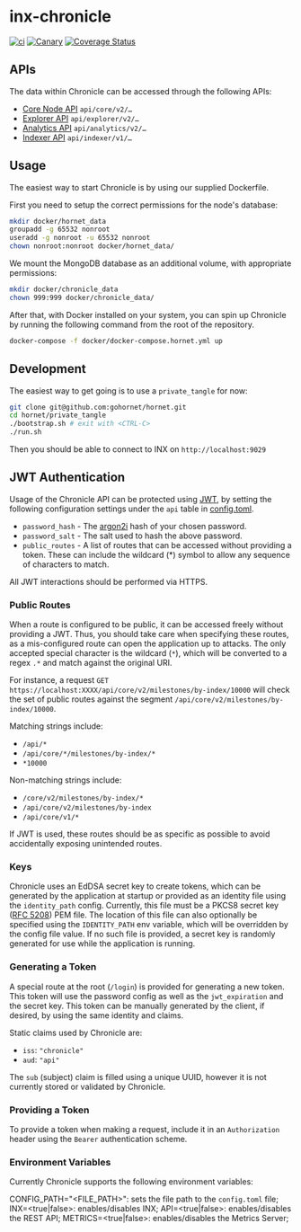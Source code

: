 # inx-chronicle

[![ci](https://github.com/iotaledger/inx-chronicle/actions/workflows/ci.yml/badge.svg)](https://github.com/iotaledger/inx-chronicle/actions/workflows/ci.yml)
[![Canary](https://github.com/iotaledger/inx-chronicle/actions/workflows/canary.yml/badge.svg)](https://github.com/iotaledger/inx-chronicle/actions/workflows/canary.yml)
[![Coverage Status](https://coveralls.io/repos/github/iotaledger/inx-chronicle/badge.svg?branch=main)](https://coveralls.io/github/iotaledger/inx-chronicle?branch=main)

## APIs

The data within Chronicle can be accessed through the following APIs:

* [Core Node API](https://editor.swagger.io/?url=https://raw.githubusercontent.com/iotaledger/tips/stardust-api/tips/TIP-0025/core-rest-api.yaml) `api/core/v2/…`
* [Explorer API](https://editor.swagger.io/?url=https://raw.githubusercontent.com/iotaledger/inx-chronicle/main/docs/api-explorer.yml) `api/explorer/v2/…`
* [Analytics API](https://editor.swagger.io/?url=https://raw.githubusercontent.com/iotaledger/inx-chronicle/main/docs/api-analytics.yml) `api/analytics/v2/…`
* [Indexer API](https://editor.swagger.io/?url=https://raw.githubusercontent.com/iotaledger/tips/indexer-api/tips/TIP-0026/indexer-rest-api.yaml) `api/indexer/v1/…`

## Usage

The easiest way to start Chronicle is by using our supplied Dockerfile.

First you need to setup the correct permissions for the node's database:

```sh
mkdir docker/hornet_data
groupadd -g 65532 nonroot
useradd -g nonroot -u 65532 nonroot
chown nonroot:nonroot docker/hornet_data/
```

We mount the MongoDB database as an additional volume, with appropriate permissions:
```sh
mkdir docker/chronicle_data
chown 999:999 docker/chronicle_data/
```

After that, with Docker installed on your system, you can spin up Chronicle by running the following command from the root of the repository.

```sh
docker-compose -f docker/docker-compose.hornet.yml up
```

## Development

The easiest way to get going is to use a `private_tangle` for now:
```sh
git clone git@github.com:gohornet/hornet.git
cd hornet/private_tangle
./bootstrap.sh # exit with <CTRL-C>
./run.sh
```

Then you should be able to connect to INX on `http://localhost:9029`

## JWT Authentication

Usage of the Chronicle API can be protected using [JWT](https://jwt.io/), by setting the following configuration settings under the `api` table in [config.toml](bin/inx-chronicle/config.template.toml).

- `password_hash` - The [argon2i](https://argon2.online/) hash of your chosen password.
- `password_salt` - The salt used to hash the above password.
- `public_routes` - A list of routes that can be accessed without providing a token. These can include the wildcard (*) symbol to allow any sequence of characters to match.

All JWT interactions should be performed via HTTPS.

### Public Routes

When a route is configured to be public, it can be accessed freely without providing a JWT. Thus, you should take care when specifying these routes, as a mis-configured route can open the application up to attacks. The only accepted special character is the wildcard (`*`), which will be converted to a regex `.*` and match against the original URI.

For instance, a request `GET https://localhost:XXXX/api/core/v2/milestones/by-index/10000` will check the set of public routes against the segment `/api/core/v2/milestones/by-index/10000`. 

Matching strings include:

- `/api/*`
- `/api/core/*/milestones/by-index/*`
- `*10000`

Non-matching strings include:

- `/core/v2/milestones/by-index/*`
- `/api/core/v2/milestones/by-index`
- `/api/core/v1/*`

If JWT is used, these routes should be as specific as possible to avoid accidentally exposing unintended routes.

### Keys

Chronicle uses an EdDSA secret key to create tokens, which can be generated by the application at startup or provided as an identity file using the `identity_path` config. Currently, this file must be a PKCS8 secret key ([RFC 5208](https://datatracker.ietf.org/doc/html/rfc5208)) PEM file. The location of this file can also optionally be specified using the `IDENTITY_PATH` env variable, which will be overridden by the config file value. If no such file is provided, a secret key is randomly generated for use while the application is running.

### Generating a Token

A special route at the root (`/login`) is provided for generating a new token. This token will use the password config as well as the `jwt_expiration` and the secret key. This token can be manually generated by the client, if desired, by using the same identity and claims.

Static claims used by Chronicle are:

- `iss`: `"chronicle"`
- `aud`: `"api"`

The `sub` (subject) claim is filled using a unique UUID, however it is not currently stored or validated by Chronicle.

### Providing a Token

To provide a token when making a request, include it in an `Authorization` header using the `Bearer` authentication scheme.

### Environment Variables

Currently Chronicle supports the following environment variables:

CONFIG_PATH="<FILE_PATH>": sets the file path to the `config.toml` file;
INX=<true|false>: enables/disables INX;
API=<true|false>: enables/disables the REST API;
METRICS=<true|false>: enables/disables the Metrics Server;
